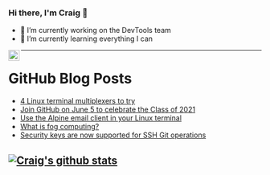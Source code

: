 ### Hi there, I'm Craig 👋

<!--
**CraigTeelFugro/CraigTeelFugro** is a ✨ _special_ ✨ repository because its `README.md` (this file) appears on your GitHub profile.

Here are some ideas to get you started:
-->

- 🔭 I’m currently working on the DevTools team
- 🌱 I’m currently learning everything I can

[<img align="left" alt="Craig Teel | LinkedIn" width="22px" src="https://cdn.jsdelivr.net/npm/simple-icons@v3/icons/linkedin.svg" />][linkedin]

---

# GitHub Blog Posts

<!-- BLOG-POST-LIST:START -->
- [4 Linux terminal multiplexers to try](https://opensource.com/article/21/5/linux-terminal-multiplexer)
- [Join GitHub on June 5 to celebrate the Class of 2021](https://github.blog/2021-05-11-join-github-june-5-celebrate-class-of-2021/)
- [Use the Alpine email client in your Linux terminal](https://opensource.com/article/21/5/alpine-linux-email)
- [What is fog computing?](https://opensource.com/article/21/5/fog-computing)
- [Security keys are now supported for SSH Git operations](https://github.blog/2021-05-10-security-keys-supported-ssh-git-operations/)
<!-- BLOG-POST-LIST:END -->

## [![Craig's github stats](https://github-readme-stats.vercel.app/api?username=craigteelfugro)](https://github.com/anuraghazra/github-readme-stats)


[linkedin]: https://linkedin.com/in/craig-teel-b8786771
